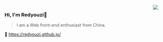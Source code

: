 <img align="right" src="https://github-readme-stats.vercel.app/api?username=redyouzi&show_icons=true&icon_color=805AD5&text_color=718096&bg_color=ffffff&hide_title=true&count_private=true" />

### Hi, I'm Redyouzi👋
>I am a Web front-end enthusiast from China.

🔗 <a href="https://redyouzi.github.io/" target="_blank">https://redyouzi.github.io/</a>
